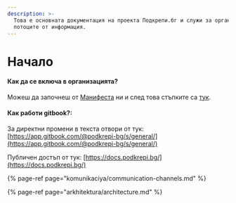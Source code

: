 ```yaml
---
description: >-
  Това е основната документация на проекта Подкрепи.бг и служи за организация на
  потоците от информация.
---
```


# Начало

#### Как да се включа в организацията?

Можеш да започнеш от [Манифеста](https://docs.podkrepi.bg/general/manifesto) ни и след това стъпките са [тук](https://docs.podkrepi.bg/general/komunikaciya/vprosi#kak-da-se-vkliucha-v-organizaciata).

#### Как работи gitbook?:

За директни промени в текста отвори от тук: [https://app.gitbook.com/@podkrepi-bg/s/general/](https://app.gitbook.com/@podkrepi-bg/s/general/)

Публичен достъп от тук: [https://docs.podkrepi.bg/](https://docs.podkrepi.bg/)



{% page-ref page="komunikaciya/communication-channels.md" %}

{% page-ref page="arkhitektura/architecture.md" %}



